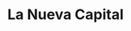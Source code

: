 ---
title: "La Nueva Capital"
url: /ciudad-autonoma-de-buenos-aires/la-nueva-capital/
shop: Bäckerei
---